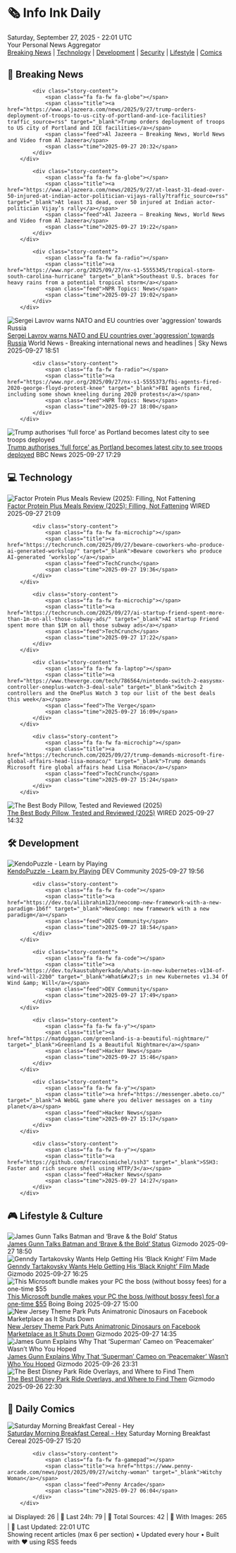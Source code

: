 <!-- Processing 54 RSS feeds at 2025-09-27 22:01:39 UTC -->
<!-- Processing: Poorly Drawn Lines -->
<!-- Processing: Dilbert -->
<!-- Processing: Questionable Content -->
<!-- Processing: Girl Genius -->
<!-- Processing: Dinosaur Comics -->
<!-- Processing: CNN Breaking News -->
<!-- Processing: BBC World News -->
<!-- Processing: Al Jazeera Breaking News -->
<!-- Processing: Sky News World -->
<!-- Processing: Ars Technica -->
<!-- Processing: WIRED -->
<!-- Processing: Slashdot -->
<!-- Processing: StackOverflow Blog -->
<!-- Processing: It's FOSS -->
<!-- Processing: DistroWatch -->
<!-- Processing: Ubuntu Blog -->
<!-- Processing: DZone -->
<!-- Processing: Coding Horror -->
<!-- Processing: The Pragmatic Engineer -->
<!-- Processing: Schneier on Security -->
<!-- Generated 4 new posts out of 20 feeds processed -->
<div class="newspaper-header">
    <h1 class="newspaper-title">🗞️ Info Ink Daily</h1>
    <div class="newspaper-date">Saturday, September 27, 2025 - 22:01 UTC</div>
    <div class="newspaper-subtitle">Your Personal News Aggregator</div>
</div>

<div class="newspaper-nav">
    <a href="#breaking">Breaking News</a> |
    <a href="#tech">Technology</a> |
    <a href="#dev">Development</a> |
    <a href="#security">Security</a> |
    <a href="#lifestyle">Lifestyle</a> |
    <a href="#webcomics">Comics</a>
</div>

<div class="news-section breaking-news" id="breaking">
<h2 class="section-header">🚨 Breaking News</h2>
<div class="stories-container">
<div class="story">
            
            <div class="story-content">
                <span class="fa fa-fw fa-globe"></span>
                <span class="title"><a href="https://www.aljazeera.com/news/2025/9/27/trump-orders-deployment-of-troops-to-us-city-of-portland-and-ice-facilities?traffic_source=rss" target="_blank">Trump orders deployment of troops to US city of Portland and ICE facilities</a></span>
                <span class="feed">Al Jazeera – Breaking News, World News and Video from Al Jazeera</span>
                <span class="time">2025-09-27 20:32</span>
            </div>
        </div>
<div class="story">
            
            <div class="story-content">
                <span class="fa fa-fw fa-globe"></span>
                <span class="title"><a href="https://www.aljazeera.com/news/2025/9/27/at-least-31-dead-over-50-injured-at-indian-actor-politician-vijays-rally?traffic_source=rss" target="_blank">At least 31 dead, over 50 injured at Indian actor-politician Vijay’s rally</a></span>
                <span class="feed">Al Jazeera – Breaking News, World News and Video from Al Jazeera</span>
                <span class="time">2025-09-27 19:22</span>
            </div>
        </div>
<div class="story">
            
            <div class="story-content">
                <span class="fa fa-fw fa-radio"></span>
                <span class="title"><a href="https://www.npr.org/2025/09/27/nx-s1-5555345/tropical-storm-south-carolina-hurricane" target="_blank">Southeast U.S. braces for heavy rains from a potential tropical storm</a></span>
                <span class="feed">NPR Topics: News</span>
                <span class="time">2025-09-27 19:02</span>
            </div>
        </div>
<div class="story">
            <img src="https://e3.365dm.com/25/09/1920x1080/skynews-russia-lavrov-putin_7034121.jpg?20250927195425" alt="Sergei Lavrov warns NATO and EU countries over &#x27;aggression&#x27; towards Russia" class="story-image" loading="lazy" onerror="this.style.display='none'">
            <div class="story-content">
                <span class="fa fa-fw fa-satellite"></span>
                <span class="title"><a href="https://news.sky.com/story/sergei-lavrov-warns-nato-and-eu-countries-over-aggression-towards-russia-13439812" target="_blank">Sergei Lavrov warns NATO and EU countries over &#x27;aggression&#x27; towards Russia</a></span>
                <span class="feed">World News - Breaking international news and headlines | Sky News</span>
                <span class="time">2025-09-27 18:51</span>
            </div>
        </div>
<div class="story">
            
            <div class="story-content">
                <span class="fa fa-fw fa-radio"></span>
                <span class="title"><a href="https://www.npr.org/2025/09/27/nx-s1-5555373/fbi-agents-fired-2020-george-floyd-protest-knee" target="_blank">FBI agents fired, including some shown kneeling during 2020 protests</a></span>
                <span class="feed">NPR Topics: News</span>
                <span class="time">2025-09-27 18:00</span>
            </div>
        </div>
<div class="story">
            <img src="https://ichef.bbci.co.uk/ace/standard/240/cpsprodpb/0a64/live/b9338580-9bb6-11f0-852e-075d0572b37f.jpg" alt="Trump authorises &#x27;full force&#x27; as Portland becomes latest city to see troops deployed" class="story-image" loading="lazy" onerror="this.style.display='none'">
            <div class="story-content">
                <span class="fa fa-fw fa-earth-americas"></span>
                <span class="title"><a href="https://www.bbc.com/news/articles/cddmn6ge6e2o?at_medium=RSS&at_campaign=rss" target="_blank">Trump authorises &#x27;full force&#x27; as Portland becomes latest city to see troops deployed</a></span>
                <span class="feed">BBC News</span>
                <span class="time">2025-09-27 17:29</span>
            </div>
        </div>
</div>
</div>
<div class="news-section tech-news" id="tech">
<h2 class="section-header">💻 Technology</h2>
<div class="stories-container">
<div class="story">
            <img src="https://media.wired.com/photos/68d76c84151542fbb845dd00/master/pass/Review-%20Factor%20Protein%20Plus%20Meals.png" alt="Factor Protein Plus Meals Review (2025): Filling, Not Fattening" class="story-image" loading="lazy" onerror="this.style.display='none'">
            <div class="story-content">
                <span class="fa fa-fw fa-bolt"></span>
                <span class="title"><a href="https://www.wired.com/review/factor-high-protein-meal-delivery/" target="_blank">Factor Protein Plus Meals Review (2025): Filling, Not Fattening</a></span>
                <span class="feed">WIRED</span>
                <span class="time">2025-09-27 21:09</span>
            </div>
        </div>
<div class="story">
            
            <div class="story-content">
                <span class="fa fa-fw fa-microchip"></span>
                <span class="title"><a href="https://techcrunch.com/2025/09/27/beware-coworkers-who-produce-ai-generated-workslop/" target="_blank">Beware coworkers who produce AI-generated ‘workslop’</a></span>
                <span class="feed">TechCrunch</span>
                <span class="time">2025-09-27 19:36</span>
            </div>
        </div>
<div class="story">
            
            <div class="story-content">
                <span class="fa fa-fw fa-microchip"></span>
                <span class="title"><a href="https://techcrunch.com/2025/09/27/ai-startup-friend-spent-more-than-1m-on-all-those-subway-ads/" target="_blank">AI startup Friend spent more than $1M on all those subway ads</a></span>
                <span class="feed">TechCrunch</span>
                <span class="time">2025-09-27 17:22</span>
            </div>
        </div>
<div class="story">
            
            <div class="story-content">
                <span class="fa fa-fw fa-laptop"></span>
                <span class="title"><a href="https://www.theverge.com/tech/786564/nintendo-switch-2-easysmx-controller-oneplus-watch-3-deal-sale" target="_blank">Switch 2 controllers and the OnePlus Watch 3 top our list of the best deals this week</a></span>
                <span class="feed">The Verge</span>
                <span class="time">2025-09-27 16:09</span>
            </div>
        </div>
<div class="story">
            
            <div class="story-content">
                <span class="fa fa-fw fa-microchip"></span>
                <span class="title"><a href="https://techcrunch.com/2025/09/27/trump-demands-microsoft-fire-global-affairs-head-lisa-monaco/" target="_blank">Trump demands Microsoft fire global affairs head Lisa Monaco</a></span>
                <span class="feed">TechCrunch</span>
                <span class="time">2025-09-27 15:24</span>
            </div>
        </div>
<div class="story">
            <img src="https://media.wired.com/photos/68d753aa589429b92c5403bf/master/pass/The%20Best%20Body%20Pillows%20for%20Side%20Sleepers.png" alt="The Best Body Pillow, Tested and Reviewed (2025)" class="story-image" loading="lazy" onerror="this.style.display='none'">
            <div class="story-content">
                <span class="fa fa-fw fa-bolt"></span>
                <span class="title"><a href="https://www.wired.com/gallery/best-body-pillow/" target="_blank">The Best Body Pillow, Tested and Reviewed (2025)</a></span>
                <span class="feed">WIRED</span>
                <span class="time">2025-09-27 14:32</span>
            </div>
        </div>
</div>
</div>
<div class="news-section dev-news" id="dev">
<h2 class="section-header">🛠️ Development</h2>
<div class="stories-container">
<div class="story">
            <img src="https://media2.dev.to/dynamic/image/width=800%2Cheight=%2Cfit=scale-down%2Cgravity=auto%2Cformat=auto/https%3A%2F%2Fdev-to-uploads.s3.amazonaws.com%2Fuploads%2Farticles%2Fgvu0eiiu0f7zg5e2fwsw.png" alt="KendoPuzzle - Learn by Playing" class="story-image" loading="lazy" onerror="this.style.display='none'">
            <div class="story-content">
                <span class="fa fa-fw fa-code"></span>
                <span class="title"><a href="https://dev.to/xam/kendopuzzle-learn-by-playing-1on7" target="_blank">KendoPuzzle - Learn by Playing</a></span>
                <span class="feed">DEV Community</span>
                <span class="time">2025-09-27 19:56</span>
            </div>
        </div>
<div class="story">
            
            <div class="story-content">
                <span class="fa fa-fw fa-code"></span>
                <span class="title"><a href="https://dev.to/aliibrahim123/neocomp-new-framework-with-a-new-paradigm-1b6f" target="_blank">NeoComp: new framework with a new paradigm</a></span>
                <span class="feed">DEV Community</span>
                <span class="time">2025-09-27 18:54</span>
            </div>
        </div>
<div class="story">
            
            <div class="story-content">
                <span class="fa fa-fw fa-code"></span>
                <span class="title"><a href="https://dev.to/kaustubhyerkade/whats-in-new-kubernetes-v134-of-wind-will-22b0" target="_blank">What&#x27;s in new Kubernetes v1.34 Of Wind &amp; Will</a></span>
                <span class="feed">DEV Community</span>
                <span class="time">2025-09-27 17:49</span>
            </div>
        </div>
<div class="story">
            
            <div class="story-content">
                <span class="fa fa-fw fa-y"></span>
                <span class="title"><a href="https://matduggan.com/greenland-is-a-beautiful-nightmare/" target="_blank">Greenland Is a Beautiful Nightmare</a></span>
                <span class="feed">Hacker News</span>
                <span class="time">2025-09-27 15:46</span>
            </div>
        </div>
<div class="story">
            
            <div class="story-content">
                <span class="fa fa-fw fa-y"></span>
                <span class="title"><a href="https://messenger.abeto.co/" target="_blank">A WebGL game where you deliver messages on a tiny planet</a></span>
                <span class="feed">Hacker News</span>
                <span class="time">2025-09-27 15:17</span>
            </div>
        </div>
<div class="story">
            
            <div class="story-content">
                <span class="fa fa-fw fa-y"></span>
                <span class="title"><a href="https://github.com/francoismichel/ssh3" target="_blank">SSH3: Faster and rich secure shell using HTTP/3</a></span>
                <span class="feed">Hacker News</span>
                <span class="time">2025-09-27 14:27</span>
            </div>
        </div>
</div>
</div>
<div class="news-section lifestyle-news" id="lifestyle">
<h2 class="section-header">🎮 Lifestyle & Culture</h2>
<div class="stories-container">
<div class="story">
            <img src="https://gizmodo.com/app/uploads/2025/06/Batman-Brave-and-Bold-1280x853.jpg" alt="James Gunn Talks Batman and ‘Brave &amp; the Bold’ Status" class="story-image" loading="lazy" onerror="this.style.display='none'">
            <div class="story-content">
                <span class="fa fa-fw fa-computer"></span>
                <span class="title"><a href="https://gizmodo.com/james-gunn-talks-batman-and-brave-the-bold-status-2000664692" target="_blank">James Gunn Talks Batman and ‘Brave &amp; the Bold’ Status</a></span>
                <span class="feed">Gizmodo</span>
                <span class="time">2025-09-27 18:50</span>
            </div>
        </div>
<div class="story">
            <img src="https://gizmodo.com/app/uploads/2025/09/black-knight-tartakovsky-1280x853.jpg" alt="Genndy Tartakovsky Wants Help Getting His ‘Black Knight’ Film Made" class="story-image" loading="lazy" onerror="this.style.display='none'">
            <div class="story-content">
                <span class="fa fa-fw fa-computer"></span>
                <span class="title"><a href="https://gizmodo.com/genndy-tartakovsky-wants-help-getting-his-black-knight-film-made-2000664378" target="_blank">Genndy Tartakovsky Wants Help Getting His ‘Black Knight’ Film Made</a></span>
                <span class="feed">Gizmodo</span>
                <span class="time">2025-09-27 16:25</span>
            </div>
        </div>
<div class="story">
            <img src="https://i0.wp.com/boingboing.net/wp-content/uploads/2025/09/The-Ultimate-Microsoft-Office-Professional-2021-for-Windows-1.jpg?fit=2250%2C1500&amp;quality=60&amp;ssl=1" alt="This Microsoft bundle makes your PC the boss (without bossy fees) for a one-time $55" class="story-image" loading="lazy" onerror="this.style.display='none'">
            <div class="story-content">
                <span class="fa fa-fw fa-arrow-right"></span>
                <span class="title"><a href="https://boingboing.net/2025/09/27/this-microsoft-bundle-makes-your-pc-the-boss-without-bossy-fees-for-a-one-time-55.html" target="_blank">This Microsoft bundle makes your PC the boss (without bossy fees) for a one-time $55</a></span>
                <span class="feed">Boing Boing</span>
                <span class="time">2025-09-27 15:00</span>
            </div>
        </div>
<div class="story">
            <img src="https://gizmodo.com/app/uploads/2025/09/new-jersey-dinosaur-1280x853.jpg" alt="New Jersey Theme Park Puts Animatronic Dinosaurs on Facebook Marketplace as It Shuts Down" class="story-image" loading="lazy" onerror="this.style.display='none'">
            <div class="story-content">
                <span class="fa fa-fw fa-computer"></span>
                <span class="title"><a href="https://gizmodo.com/new-jersey-theme-park-puts-animatronic-dinosaurs-on-facebook-marketplace-as-it-shuts-down-2000664489" target="_blank">New Jersey Theme Park Puts Animatronic Dinosaurs on Facebook Marketplace as It Shuts Down</a></span>
                <span class="feed">Gizmodo</span>
                <span class="time">2025-09-27 14:35</span>
            </div>
        </div>
<div class="story">
            <img src="https://gizmodo.com/app/uploads/2025/09/superman-lex-luthor-dc-studios-1280x853.jpg" alt="James Gunn Explains Why That ‘Superman’ Cameo on ‘Peacemaker’ Wasn’t Who You Hoped" class="story-image" loading="lazy" onerror="this.style.display='none'">
            <div class="story-content">
                <span class="fa fa-fw fa-computer"></span>
                <span class="title"><a href="https://gizmodo.com/james-gunn-explains-why-that-superman-cameo-on-peacemaker-wasnt-who-you-hoped-2000664567" target="_blank">James Gunn Explains Why That ‘Superman’ Cameo on ‘Peacemaker’ Wasn’t Who You Hoped</a></span>
                <span class="feed">Gizmodo</span>
                <span class="time">2025-09-26 23:31</span>
            </div>
        </div>
<div class="story">
            <img src="https://gizmodo.com/app/uploads/2025/09/Tron-Lightcycle-Run-ARES-2-io9-Gizmodo-1280x853.jpg" alt="The Best Disney Park Ride Overlays, and Where to Find Them" class="story-image" loading="lazy" onerror="this.style.display='none'">
            <div class="story-content">
                <span class="fa fa-fw fa-computer"></span>
                <span class="title"><a href="https://gizmodo.com/best-disney-park-overlays-hyperspace-mountain-haunted-mansion-holiday-2000663980" target="_blank">The Best Disney Park Ride Overlays, and Where to Find Them</a></span>
                <span class="feed">Gizmodo</span>
                <span class="time">2025-09-26 22:30</span>
            </div>
        </div>
</div>
</div>
<div class="news-section webcomics-section" id="webcomics">
<h2 class="section-header">🎨 Daily Comics</h2>
<div class="stories-container">
<div class="story">
            <img src="https://www.smbc-comics.com/comics/1758680278-20250927.png" alt="Saturday Morning Breakfast Cereal - Hey" class="story-image" loading="lazy" onerror="this.style.display='none'">
            <div class="story-content">
                <span class="fa fa-fw fa-smile"></span>
                <span class="title"><a href="https://www.smbc-comics.com/comic/hey-4" target="_blank">Saturday Morning Breakfast Cereal - Hey</a></span>
                <span class="feed">Saturday Morning Breakfast Cereal</span>
                <span class="time">2025-09-27 15:20</span>
            </div>
        </div>
<div class="story">
            
            <div class="story-content">
                <span class="fa fa-fw fa-gamepad"></span>
                <span class="title"><a href="https://www.penny-arcade.com/news/post/2025/09/27/witchy-woman" target="_blank">Witchy Woman</a></span>
                <span class="feed">Penny Arcade</span>
                <span class="time">2025-09-27 06:04</span>
            </div>
        </div>
</div>
</div>

<div class="newspaper-footer">
    <div class="stats">
        📊 Displayed: 26 | 📅 Last 24h: 79 | 📡 Total Sources: 42 | 📸 With Images: 265 |
        🔄 Last Updated: 22:01 UTC
    </div>
    <div class="footer-note">
        Showing recent articles (max 6 per section) • Updated every hour • Built with ❤️ using RSS feeds
    </div>
</div>
